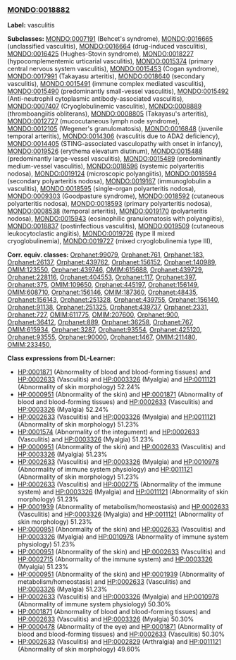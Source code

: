 
### [MONDO:0018882](http://purl.obolibrary.org/obo/MONDO_0018882)
**Label:** vasculitis

**Subclasses:** [MONDO:0007191](http://purl.obolibrary.org/obo/MONDO_0007191) (Behcet's syndrome), [MONDO:0016665](http://purl.obolibrary.org/obo/MONDO_0016665) (unclassified vasculitis), [MONDO:0016664](http://purl.obolibrary.org/obo/MONDO_0016664) (drug-induced vasculitis), [MONDO:0016425](http://purl.obolibrary.org/obo/MONDO_0016425) (Hughes-Stovin syndrome), [MONDO:0018227](http://purl.obolibrary.org/obo/MONDO_0018227) (hypocomplementemic urticarial vasculitis), [MONDO:0015374](http://purl.obolibrary.org/obo/MONDO_0015374) (primary central nervous system vasculitis), [MONDO:0015453](http://purl.obolibrary.org/obo/MONDO_0015453) (Cogan syndrome), [MONDO:0017991](http://purl.obolibrary.org/obo/MONDO_0017991) (Takayasu arteritis), [MONDO:0018640](http://purl.obolibrary.org/obo/MONDO_0018640) (secondary vasculitis), [MONDO:0015491](http://purl.obolibrary.org/obo/MONDO_0015491) (immune complex mediated vasculitis), [MONDO:0015490](http://purl.obolibrary.org/obo/MONDO_0015490) (predominantly small-vessel vasculitis), [MONDO:0015492](http://purl.obolibrary.org/obo/MONDO_0015492) (Anti-neutrophil cytoplasmic antibody-associated vasculitis), [MONDO:0007407](http://purl.obolibrary.org/obo/MONDO_0007407) (Cryoglobulinemic vasculitis), [MONDO:0008889](http://purl.obolibrary.org/obo/MONDO_0008889) (thromboangiitis obliterans), [MONDO:0008805](http://purl.obolibrary.org/obo/MONDO_0008805) (Takayasu's arteritis), [MONDO:0012727](http://purl.obolibrary.org/obo/MONDO_0012727) (mucocutaneous lymph node syndrome), [MONDO:0012105](http://purl.obolibrary.org/obo/MONDO_0012105) (Wegener's granulomatosis), [MONDO:0016848](http://purl.obolibrary.org/obo/MONDO_0016848) (juvenile temporal arteritis), [MONDO:0014306](http://purl.obolibrary.org/obo/MONDO_0014306) (vasculitis due to ADA2 deficiency), [MONDO:0014405](http://purl.obolibrary.org/obo/MONDO_0014405) (STING-associated vasculopathy with onset in infancy), [MONDO:0019526](http://purl.obolibrary.org/obo/MONDO_0019526) (erythema elevatum diutinum), [MONDO:0015488](http://purl.obolibrary.org/obo/MONDO_0015488) (predominantly large-vessel vasculitis), [MONDO:0015489](http://purl.obolibrary.org/obo/MONDO_0015489) (predominantly medium-vessel vasculitis), [MONDO:0018596](http://purl.obolibrary.org/obo/MONDO_0018596) (systemic polyarteritis nodosa), [MONDO:0019124](http://purl.obolibrary.org/obo/MONDO_0019124) (microscopic polyangiitis), [MONDO:0018594](http://purl.obolibrary.org/obo/MONDO_0018594) (secondary polyarteritis nodosa), [MONDO:0019167](http://purl.obolibrary.org/obo/MONDO_0019167) (immunoglobulin a vasculitis), [MONDO:0018595](http://purl.obolibrary.org/obo/MONDO_0018595) (single-organ polyarteritis nodosa), [MONDO:0009303](http://purl.obolibrary.org/obo/MONDO_0009303) (Goodpasture syndrome), [MONDO:0018592](http://purl.obolibrary.org/obo/MONDO_0018592) (cutaneous polyarteritis nodosa), [MONDO:0018593](http://purl.obolibrary.org/obo/MONDO_0018593) (primary polyarteritis nodosa), [MONDO:0008538](http://purl.obolibrary.org/obo/MONDO_0008538) (temporal arteritis), [MONDO:0019170](http://purl.obolibrary.org/obo/MONDO_0019170) (polyarteritis nodosa), [MONDO:0015943](http://purl.obolibrary.org/obo/MONDO_0015943) (eosinophilic granulomatosis with polyangiitis), [MONDO:0018837](http://purl.obolibrary.org/obo/MONDO_0018837) (postinfectious vasculitis), [MONDO:0019509](http://purl.obolibrary.org/obo/MONDO_0019509) (cutaneous leukocytoclastic angiitis), [MONDO:0019726](http://purl.obolibrary.org/obo/MONDO_0019726) (type II mixed cryoglobulinemia), [MONDO:0019727](http://purl.obolibrary.org/obo/MONDO_0019727) (mixed cryoglobulinemia type III), 

**Corr. equiv. classes:** [Orphanet:99079](http://www.orpha.net/ORDO/Orphanet_99079), [Orphanet:761](http://www.orpha.net/ORDO/Orphanet_761), [Orphanet:183](http://www.orpha.net/ORDO/Orphanet_183), [Orphanet:26137](http://www.orpha.net/ORDO/Orphanet_26137), [Orphanet:439762](http://www.orpha.net/ORDO/Orphanet_439762), [Orphanet:156152](http://www.orpha.net/ORDO/Orphanet_156152), [Orphanet:140989](http://www.orpha.net/ORDO/Orphanet_140989), [OMIM:123550](http://purl.obolibrary.org/obo/OMIM_123550), [Orphanet:439746](http://www.orpha.net/ORDO/Orphanet_439746), [OMIM:615688](http://purl.obolibrary.org/obo/OMIM_615688), [Orphanet:439729](http://www.orpha.net/ORDO/Orphanet_439729), [Orphanet:228116](http://www.orpha.net/ORDO/Orphanet_228116), [Orphanet:404553](http://www.orpha.net/ORDO/Orphanet_404553), [Orphanet:117](http://www.orpha.net/ORDO/Orphanet_117), [Orphanet:397](http://www.orpha.net/ORDO/Orphanet_397), [Orphanet:375](http://www.orpha.net/ORDO/Orphanet_375), [OMIM:109650](http://purl.obolibrary.org/obo/OMIM_109650), [Orphanet:445197](http://www.orpha.net/ORDO/Orphanet_445197), [Orphanet:156149](http://www.orpha.net/ORDO/Orphanet_156149), [OMIM:608710](http://purl.obolibrary.org/obo/OMIM_608710), [Orphanet:156146](http://www.orpha.net/ORDO/Orphanet_156146), [OMIM:187360](http://purl.obolibrary.org/obo/OMIM_187360), [Orphanet:48435](http://www.orpha.net/ORDO/Orphanet_48435), [Orphanet:156143](http://www.orpha.net/ORDO/Orphanet_156143), [Orphanet:251328](http://www.orpha.net/ORDO/Orphanet_251328), [Orphanet:439755](http://www.orpha.net/ORDO/Orphanet_439755), [Orphanet:156140](http://www.orpha.net/ORDO/Orphanet_156140), [Orphanet:91138](http://www.orpha.net/ORDO/Orphanet_91138), [Orphanet:251325](http://www.orpha.net/ORDO/Orphanet_251325), [Orphanet:439737](http://www.orpha.net/ORDO/Orphanet_439737), [Orphanet:2331](http://www.orpha.net/ORDO/Orphanet_2331), [Orphanet:727](http://www.orpha.net/ORDO/Orphanet_727), [OMIM:611775](http://purl.obolibrary.org/obo/OMIM_611775), [OMIM:207600](http://purl.obolibrary.org/obo/OMIM_207600), [Orphanet:900](http://www.orpha.net/ORDO/Orphanet_900), [Orphanet:36412](http://www.orpha.net/ORDO/Orphanet_36412), [Orphanet:889](http://www.orpha.net/ORDO/Orphanet_889), [Orphanet:36258](http://www.orpha.net/ORDO/Orphanet_36258), [Orphanet:767](http://www.orpha.net/ORDO/Orphanet_767), [OMIM:615934](http://purl.obolibrary.org/obo/OMIM_615934), [Orphanet:3287](http://www.orpha.net/ORDO/Orphanet_3287), [Orphanet:93554](http://www.orpha.net/ORDO/Orphanet_93554), [Orphanet:425120](http://www.orpha.net/ORDO/Orphanet_425120), [Orphanet:93555](http://www.orpha.net/ORDO/Orphanet_93555), [Orphanet:90000](http://www.orpha.net/ORDO/Orphanet_90000), [Orphanet:1467](http://www.orpha.net/ORDO/Orphanet_1467), [OMIM:211480](http://purl.obolibrary.org/obo/OMIM_211480), [OMIM:233450](http://purl.obolibrary.org/obo/OMIM_233450), 

**Class expressions from DL-Learner:**

- [HP:0001871](http://purl.obolibrary.org/obo/HP_0001871) (Abnormality of blood and blood-forming tissues) and [HP:0002633](http://purl.obolibrary.org/obo/HP_0002633) (Vasculitis) and [HP:0003326](http://purl.obolibrary.org/obo/HP_0003326) (Myalgia) and [HP:0011121](http://purl.obolibrary.org/obo/HP_0011121) (Abnormality of skin morphology) 52.24%
- [HP:0000951](http://purl.obolibrary.org/obo/HP_0000951) (Abnormality of the skin) and [HP:0001871](http://purl.obolibrary.org/obo/HP_0001871) (Abnormality of blood and blood-forming tissues) and [HP:0002633](http://purl.obolibrary.org/obo/HP_0002633) (Vasculitis) and [HP:0003326](http://purl.obolibrary.org/obo/HP_0003326) (Myalgia) 52.24%
- [HP:0002633](http://purl.obolibrary.org/obo/HP_0002633) (Vasculitis) and [HP:0003326](http://purl.obolibrary.org/obo/HP_0003326) (Myalgia) and [HP:0011121](http://purl.obolibrary.org/obo/HP_0011121) (Abnormality of skin morphology) 51.23%
- [HP:0001574](http://purl.obolibrary.org/obo/HP_0001574) (Abnormality of the integument) and [HP:0002633](http://purl.obolibrary.org/obo/HP_0002633) (Vasculitis) and [HP:0003326](http://purl.obolibrary.org/obo/HP_0003326) (Myalgia) 51.23%
- [HP:0000951](http://purl.obolibrary.org/obo/HP_0000951) (Abnormality of the skin) and [HP:0002633](http://purl.obolibrary.org/obo/HP_0002633) (Vasculitis) and [HP:0003326](http://purl.obolibrary.org/obo/HP_0003326) (Myalgia) 51.23%
- [HP:0002633](http://purl.obolibrary.org/obo/HP_0002633) (Vasculitis) and [HP:0003326](http://purl.obolibrary.org/obo/HP_0003326) (Myalgia) and [HP:0010978](http://purl.obolibrary.org/obo/HP_0010978) (Abnormality of immune system physiology) and [HP:0011121](http://purl.obolibrary.org/obo/HP_0011121) (Abnormality of skin morphology) 51.23%
- [HP:0002633](http://purl.obolibrary.org/obo/HP_0002633) (Vasculitis) and [HP:0002715](http://purl.obolibrary.org/obo/HP_0002715) (Abnormality of the immune system) and [HP:0003326](http://purl.obolibrary.org/obo/HP_0003326) (Myalgia) and [HP:0011121](http://purl.obolibrary.org/obo/HP_0011121) (Abnormality of skin morphology) 51.23%
- [HP:0001939](http://purl.obolibrary.org/obo/HP_0001939) (Abnormality of metabolism/homeostasis) and [HP:0002633](http://purl.obolibrary.org/obo/HP_0002633) (Vasculitis) and [HP:0003326](http://purl.obolibrary.org/obo/HP_0003326) (Myalgia) and [HP:0011121](http://purl.obolibrary.org/obo/HP_0011121) (Abnormality of skin morphology) 51.23%
- [HP:0000951](http://purl.obolibrary.org/obo/HP_0000951) (Abnormality of the skin) and [HP:0002633](http://purl.obolibrary.org/obo/HP_0002633) (Vasculitis) and [HP:0003326](http://purl.obolibrary.org/obo/HP_0003326) (Myalgia) and [HP:0010978](http://purl.obolibrary.org/obo/HP_0010978) (Abnormality of immune system physiology) 51.23%
- [HP:0000951](http://purl.obolibrary.org/obo/HP_0000951) (Abnormality of the skin) and [HP:0002633](http://purl.obolibrary.org/obo/HP_0002633) (Vasculitis) and [HP:0002715](http://purl.obolibrary.org/obo/HP_0002715) (Abnormality of the immune system) and [HP:0003326](http://purl.obolibrary.org/obo/HP_0003326) (Myalgia) 51.23%
- [HP:0000951](http://purl.obolibrary.org/obo/HP_0000951) (Abnormality of the skin) and [HP:0001939](http://purl.obolibrary.org/obo/HP_0001939) (Abnormality of metabolism/homeostasis) and [HP:0002633](http://purl.obolibrary.org/obo/HP_0002633) (Vasculitis) and [HP:0003326](http://purl.obolibrary.org/obo/HP_0003326) (Myalgia) 51.23%
- [HP:0002633](http://purl.obolibrary.org/obo/HP_0002633) (Vasculitis) and [HP:0003326](http://purl.obolibrary.org/obo/HP_0003326) (Myalgia) and [HP:0010978](http://purl.obolibrary.org/obo/HP_0010978) (Abnormality of immune system physiology) 50.30%
- [HP:0001871](http://purl.obolibrary.org/obo/HP_0001871) (Abnormality of blood and blood-forming tissues) and [HP:0002633](http://purl.obolibrary.org/obo/HP_0002633) (Vasculitis) and [HP:0003326](http://purl.obolibrary.org/obo/HP_0003326) (Myalgia) 50.30%
- [HP:0000478](http://purl.obolibrary.org/obo/HP_0000478) (Abnormality of the eye) and [HP:0001871](http://purl.obolibrary.org/obo/HP_0001871) (Abnormality of blood and blood-forming tissues) and [HP:0002633](http://purl.obolibrary.org/obo/HP_0002633) (Vasculitis) 50.30%
- [HP:0002633](http://purl.obolibrary.org/obo/HP_0002633) (Vasculitis) and [HP:0002829](http://purl.obolibrary.org/obo/HP_0002829) (Arthralgia) and [HP:0011121](http://purl.obolibrary.org/obo/HP_0011121) (Abnormality of skin morphology) 49.60%


